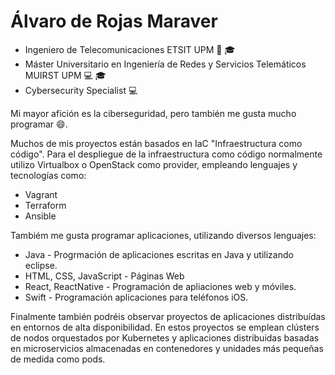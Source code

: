 # Álvaro de Rojas Maraver
* Ingeniero de Telecomunicaciones ETSIT UPM :satellite: :mortar_board:
* Máster Universitario en Ingeniería de Redes y Servicios Telemáticos MUIRST UPM :computer: :mortar_board:
* Cybersecurity Specialist :computer:

Mi mayor afición es la ciberseguridad, pero también me gusta mucho programar 😄. 

Muchos de mis proyectos están basados en IaC "Infraestructura como código". Para el despliegue de la infraestructura como código normalmente utilizo Virtualbox o OpenStack como provider, empleando lenguajes y tecnologías como:
* Vagrant
* Terraform
* Ansible


Tambiém me gusta programar aplicaciones, utilizando diversos lenguajes:
* Java - Progrmación de aplicaciones escritas en Java y utilizando eclipse.
* HTML, CSS, JavaScript -  Páginas Web
* React, ReactNative - Programación de apliaciones web y móviles.
* Swift - Programación aplicaciones para teléfonos iOS.

Finalmente también podréis observar proyectos de aplicaciones distribuídas en entornos de alta disponibilidad.
En estos proyectos se emplean clústers de nodos orquestados por Kubernetes y aplicaciones distribuidas basadas en microservicios almacenadas en contenedores y unidades más pequeñas de medida como pods.
